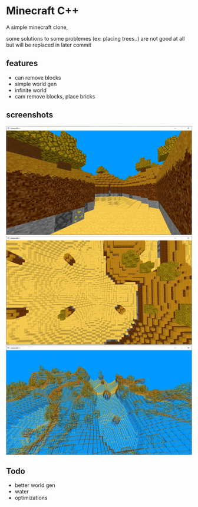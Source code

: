 # Minecraft C++
A simple minecraft clone,

some solutions to some problemes (ex: placing trees..) are not good at all
but will be replaced in later commit

## features
- can remove blocks
- simple world gen
- infinite world
- cam remove blocks, place bricks

## screenshots

![screenshot1](screenshots/screenshot1.jpg "screenshot1")
![screenshot2](screenshots/screenshot2.jpg "screenshot1")
![screenshot3](screenshots/screenshot3.jpg "screenshot1")

## Todo

- better world gen
- water
- optimizations
